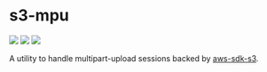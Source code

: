 # s3-mpu

[![](https://img.shields.io/crates/v/s3-mpu.svg)](https://crates.io/crates/s3-mpu)
[![](https://docs.rs/s3-mpu/badge.svg)](https://docs.rs/crate/s3-mpu/)
[![](https://github.com/Hakuyume/s3-mpu-rs/workflows/Rust/badge.svg)](https://github.com/Hakuyume/s3-mpu-rs/actions?query=branch%3Amaster)

A utility to handle multipart-upload sessions backed by [aws-sdk-s3](https://crates.io/crates/aws-sdk-s3).
